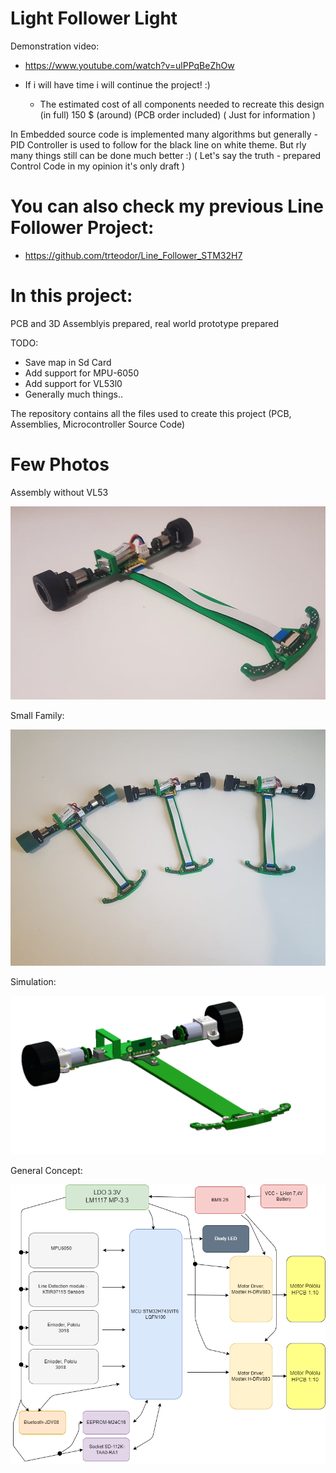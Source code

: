 # Light Follower Light

Demonstration video:
* https://www.youtube.com/watch?v=ulPPqBeZhOw

* If i will have time i will continue the project!  :) 

  * The estimated cost of all components needed to recreate this design (in full) 150 $ (around) (PCB order included) ( Just for information )

In Embedded source code is implemented many algorithms but generally - PID Controller is used to follow for the black line on white theme. But rly many things still can be done much better :) ( Let's say the truth - prepared Control Code in my opinion it's only draft )

# You can also check my previous Line Follower Project:
* https://github.com/trteodor/Line_Follower_STM32H7

# In this project:

PCB and 3D Assemblyis prepared, real world prototype prepared

TODO:

* Save map in Sd Card
* Add support for MPU-6050
* Add support for VL53l0
* Generally much things..

The repository contains all the files used to create this project (PCB, Assemblies, Microcontroller Source Code)

# Few Photos

Assembly without VL53

![FristPrototypePhoto](https://github.com/trteodor/LineFollower_Light/blob/master/Pictures/RobotFotoMain.png)

Small Family:

![SmallFamily](https://github.com/trteodor/LineFollower_Light/blob/master/Pictures/Sweet_Family.jpg)

Simulation:

![draftView](https://github.com/trteodor/LineFollower_Light/blob/master/Pictures/LF_Final_SimuAssebly.PNG)

General Concept:

![genConcept](https://github.com/trteodor/LineFollower_Light/blob/master/Pictures/LF_Light_Gen_Concept.png)
